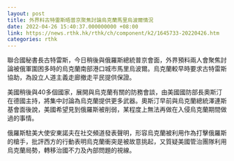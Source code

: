 ```yaml
---
layout: post
title: 外界料古特雷斯晤普京聚焦討論烏克蘭馬里烏波爾情況
date: 2022-04-26 15:40:37.000000000 +08:00
link: https://news.rthk.hk/rthk/ch/component/k2/1645733-20220426.htm
categories: rthk
---
```


聯合國秘書長古特雷斯，今日稍後與俄羅斯總統普京會面，外界預料兩人會聚焦討論被俄軍圍困多時的烏克蘭南部港口城市馬里烏波爾。烏克蘭較早時要求古特雷斯協助，為設立人道主義走廊撤走平民提供保證。

美國稍後與40多個國家，展開與烏克蘭有關的防務會談，由美國國防部長奧斯汀在德國主持，將集中討論為烏克蘭提供更多武器。奧斯汀早前與烏克蘭總統澤連斯基會面後說，美國希望見到俄羅斯被削弱，某程度上無法再做在入侵烏克蘭期間做過的事情。

俄羅斯駐美大使安東諾夫在社交頻道發表聲明，形容烏克蘭被利用作為打擊俄羅斯的槍手，批評西方的行動表明烏克蘭衝突是被故意挑起，又質疑美國管治團隊利用烏克蘭局勢，轉移治國不力及內部問題的視線。
